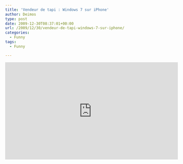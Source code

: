 ```yaml
---
title: 'Vendeur de tapi : Windows 7 sur iPhone'
author: Deimos
type: post
date: 2009-12-30T08:37:01+00:00
url: /2009/12/30/vendeur-de-tapi-windows-7-sur-iphone/
categories:
  - Funny
tags:
  - Funny

---
```


<iframe width="560" height="315" src="https://www.youtube.com/embed/1QyyTOe-0f0" frameborder="0" allowfullscreen></iframe>
